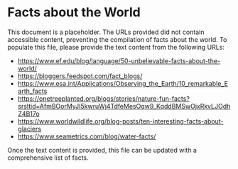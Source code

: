 # Facts about the World

This document is a placeholder.  The URLs provided did not contain accessible content, preventing the compilation of facts about the world.  To populate this file, please provide the text content from the following URLs:

* https://www.ef.edu/blog/language/50-unbelievable-facts-about-the-world/
* https://bloggers.feedspot.com/fact_blogs/
* https://www.esa.int/Applications/Observing_the_Earth/10_remarkable_Earth_facts
* https://onetreeplanted.org/blogs/stories/nature-fun-facts?srsltid=AfmBOorMyJI5kwruWj4TdfeMesOqw9_KqddBMSwOjxRkvLJOdhZ4B17o
* https://www.worldwildlife.org/blog-posts/ten-interesting-facts-about-glaciers
* https://www.seametrics.com/blog/water-facts/

Once the text content is provided, this file can be updated with a comprehensive list of facts.